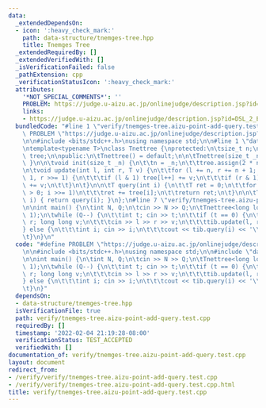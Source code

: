 ```yaml
---
data:
  _extendedDependsOn:
  - icon: ':heavy_check_mark:'
    path: data-structure/tnemges-tree.hpp
    title: Tnemges Tree
  _extendedRequiredBy: []
  _extendedVerifiedWith: []
  _isVerificationFailed: false
  _pathExtension: cpp
  _verificationStatusIcon: ':heavy_check_mark:'
  attributes:
    '*NOT_SPECIAL_COMMENTS*': ''
    PROBLEM: https://judge.u-aizu.ac.jp/onlinejudge/description.jsp?id=DSL_2_E
    links:
    - https://judge.u-aizu.ac.jp/onlinejudge/description.jsp?id=DSL_2_E
  bundledCode: "#line 1 \"verify/tnemges-tree.aizu-point-add-query.test.cpp\"\n#define\
    \ PROBLEM \"https://judge.u-aizu.ac.jp/onlinejudge/description.jsp?id=DSL_2_E\"\
    \n\n#include <bits/stdc++.h>\nusing namespace std;\n\n#line 1 \"data-structure/tnemges-tree.hpp\"\
    \ntemplate<typename T>\nclass Tnettree {\nprotected:\n\tsize_t n;\n\tvector<T>\
    \ tree;\n\npublic:\n\tTnettree() = default;\n\n\tTnettree(size_t _n) { init(_n);\
    \ }\n\n\tvoid init(size_t _n) {\n\t\tn = _n;\n\t\ttree.assign(2 * n, 0);\n\t}\n\
    \n\tvoid update(int l, int r, T v) {\n\t\tfor (l += n, r += n + 1; l < r; l >>=\
    \ 1, r >>= 1) {\n\t\t\tif (l & 1) tree[l++] += v;\n\t\t\tif (r & 1) tree[--r]\
    \ += v;\n\t\t}\n\t}\n\n\tT query(int i) {\n\t\tT ret = 0;\n\t\tfor (i += n; i\
    \ > 0; i >>= 1)\n\t\t\tret += tree[i];\n\t\treturn ret;\n\t}\n\n\tT operator[](int\
    \ i) { return query(i); }\n};\n#line 7 \"verify/tnemges-tree.aizu-point-add-query.test.cpp\"\
    \n\nint main() {\n\tint N, Q;\n\tcin >> N >> Q;\n\tTnettree<long long> tib(N +\
    \ 1);\n\twhile (Q--) {\n\t\tint t; cin >> t;\n\t\tif (t == 0) {\n\t\t\tint l,\
    \ r; long long v;\n\t\t\tcin >> l >> r >> v;\n\t\t\ttib.update(l, r, v);\n\t\t\
    } else {\n\t\t\tint i; cin >> i;\n\t\t\tcout << tib.query(i) << '\\n';\n\t\t}\n\
    \t}\n}\n"
  code: "#define PROBLEM \"https://judge.u-aizu.ac.jp/onlinejudge/description.jsp?id=DSL_2_E\"\
    \n\n#include <bits/stdc++.h>\nusing namespace std;\n\n#include \"data-structure/tnemges-tree.hpp\"\
    \n\nint main() {\n\tint N, Q;\n\tcin >> N >> Q;\n\tTnettree<long long> tib(N +\
    \ 1);\n\twhile (Q--) {\n\t\tint t; cin >> t;\n\t\tif (t == 0) {\n\t\t\tint l,\
    \ r; long long v;\n\t\t\tcin >> l >> r >> v;\n\t\t\ttib.update(l, r, v);\n\t\t\
    } else {\n\t\t\tint i; cin >> i;\n\t\t\tcout << tib.query(i) << '\\n';\n\t\t}\n\
    \t}\n}"
  dependsOn:
  - data-structure/tnemges-tree.hpp
  isVerificationFile: true
  path: verify/tnemges-tree.aizu-point-add-query.test.cpp
  requiredBy: []
  timestamp: '2022-02-04 21:19:28-08:00'
  verificationStatus: TEST_ACCEPTED
  verifiedWith: []
documentation_of: verify/tnemges-tree.aizu-point-add-query.test.cpp
layout: document
redirect_from:
- /verify/verify/tnemges-tree.aizu-point-add-query.test.cpp
- /verify/verify/tnemges-tree.aizu-point-add-query.test.cpp.html
title: verify/tnemges-tree.aizu-point-add-query.test.cpp
---
```

